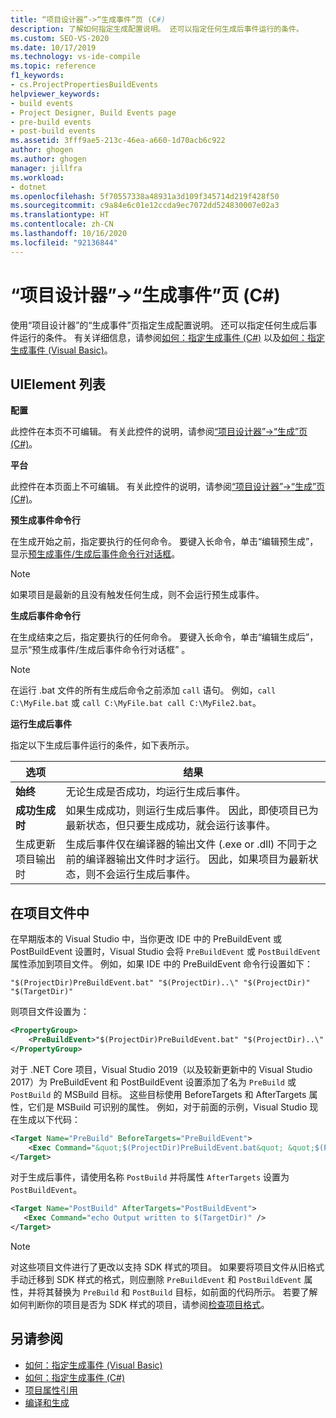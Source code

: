 ```yaml
---
title: “项目设计器”->“生成事件”页 (C#)
description: 了解如何指定生成配置说明。 还可以指定任何生成后事件运行的条件。
ms.custom: SEO-VS-2020
ms.date: 10/17/2019
ms.technology: vs-ide-compile
ms.topic: reference
f1_keywords:
- cs.ProjectPropertiesBuildEvents
helpviewer_keywords:
- build events
- Project Designer, Build Events page
- pre-build events
- post-build events
ms.assetid: 3fff9ae5-213c-46ea-a660-1d70acb6c922
author: ghogen
ms.author: ghogen
manager: jillfra
ms.workload:
- dotnet
ms.openlocfilehash: 5f70557338a48931a3d109f345714d219f428f50
ms.sourcegitcommit: c9a84e6c01e12ccda9ec7072dd524830007e02a3
ms.translationtype: HT
ms.contentlocale: zh-CN
ms.lasthandoff: 10/16/2020
ms.locfileid: "92136844"
---
```

# <a name="build-events-page-project-designer-c"></a>“项目设计器”->“生成事件”页 (C#)

使用“项目设计器”的“生成事件”页指定生成配置说明。 还可以指定任何生成后事件运行的条件。 有关详细信息，请参阅[如何：指定生成事件 (C#)](../../ide/how-to-specify-build-events-csharp.md) 以及[如何：指定生成事件 (Visual Basic)](../../ide/how-to-specify-build-events-visual-basic.md)。

## <a name="uielement-list"></a>UIElement 列表

**配置**

此控件在本页不可编辑。 有关此控件的说明，请参阅[“项目设计器”->“生成”页 (C#)](../../ide/reference/build-page-project-designer-csharp.md)。

**平台**

此控件在本页面上不可编辑。 有关此控件的说明，请参阅[“项目设计器”->“生成”页 (C#)](../../ide/reference/build-page-project-designer-csharp.md)。

**预生成事件命令行**

在生成开始之前，指定要执行的任何命令。 要键入长命令，单击“编辑预生成”，显示[预生成事件/生成后事件命令行对话框](../../ide/reference/pre-build-event-post-build-event-command-line-dialog-box.md)。

> [!NOTE]
> 如果项目是最新的且没有触发任何生成，则不会运行预生成事件。

**生成后事件命令行**

在生成结束之后，指定要执行的任何命令。 要键入长命令，单击“编辑生成后”，显示“预生成事件/生成后事件命令行对话框” 。

> [!NOTE]
> 在运行 .bat 文件的所有生成后命令之前添加 `call` 语句。 例如，`call C:\MyFile.bat` 或 `call C:\MyFile.bat call C:\MyFile2.bat`。

**运行生成后事件**

指定以下生成后事件运行的条件，如下表所示。

|选项|结果|
|------------|------------|
|**始终**|无论生成是否成功，均运行生成后事件。|
|**成功生成时**|如果生成成功，则运行生成后事件。 因此，即使项目已为最新状态，但只要生成成功，就会运行该事件。|
|生成更新项目输出时|生成后事件仅在编译器的输出文件 (.exe or .dll) 不同于之前的编译器输出文件时才运行。 因此，如果项目为最新状态，则不会运行生成后事件。|

## <a name="in-the-project-file"></a>在项目文件中

在早期版本的 Visual Studio 中，当你更改 IDE 中的 PreBuildEvent 或 PostBuildEvent 设置时，Visual Studio 会将 `PreBuildEvent` 或 `PostBuildEvent` 属性添加到项目文件。 例如，如果 IDE 中的 PreBuildEvent 命令行设置如下：

```input
"$(ProjectDir)PreBuildEvent.bat" "$(ProjectDir)..\" "$(ProjectDir)" "$(TargetDir)"
```

则项目文件设置为：

```xml
<PropertyGroup>
    <PreBuildEvent>"$(ProjectDir)PreBuildEvent.bat" "$(ProjectDir)..\" "$(ProjectDir)" "$(TargetDir)" />
</PropertyGroup>
```

对于 .NET Core 项目，Visual Studio 2019（以及较新更新中的 Visual Studio 2017）为 PreBuildEvent 和 PostBuildEvent 设置添加了名为 `PreBuild` 或 `PostBuild` 的 MSBuild 目标。 这些目标使用 BeforeTargets 和 AfterTargets 属性，它们是 MSBuild 可识别的属性。 例如，对于前面的示例，Visual Studio 现在生成以下代码：

```xml
<Target Name="PreBuild" BeforeTargets="PreBuildEvent">
    <Exec Command="&quot;$(ProjectDir)PreBuildEvent.bat&quot; &quot;$(ProjectDir)..\&quot; &quot;$(ProjectDir)&quot; &quot;$(TargetDir)&quot;" />
</Target>
```

对于生成后事件，请使用名称 `PostBuild` 并将属性 `AfterTargets` 设置为 `PostBuildEvent`。

```xml
<Target Name="PostBuild" AfterTargets="PostBuildEvent">
   <Exec Command="echo Output written to $(TargetDir)" />
</Target>
```

> [!NOTE]
> 对这些项目文件进行了更改以支持 SDK 样式的项目。 如果要将项目文件从旧格式手动迁移到 SDK 样式的格式，则应删除 `PreBuildEvent` 和 `PostBuildEvent` 属性，并将其替换为 `PreBuild` 和 `PostBuild` 目标，如前面的代码所示。 若要了解如何判断你的项目是否为 SDK 样式的项目，请参阅[检查项目格式](/nuget/resources/check-project-format)。

## <a name="see-also"></a>另请参阅

- [如何：指定生成事件 (Visual Basic)](../../ide/how-to-specify-build-events-visual-basic.md)
- [如何：指定生成事件 (C#)](../../ide/how-to-specify-build-events-csharp.md)
- [项目属性引用](../../ide/reference/project-properties-reference.md)
- [编译和生成](../../ide/compiling-and-building-in-visual-studio.md)
